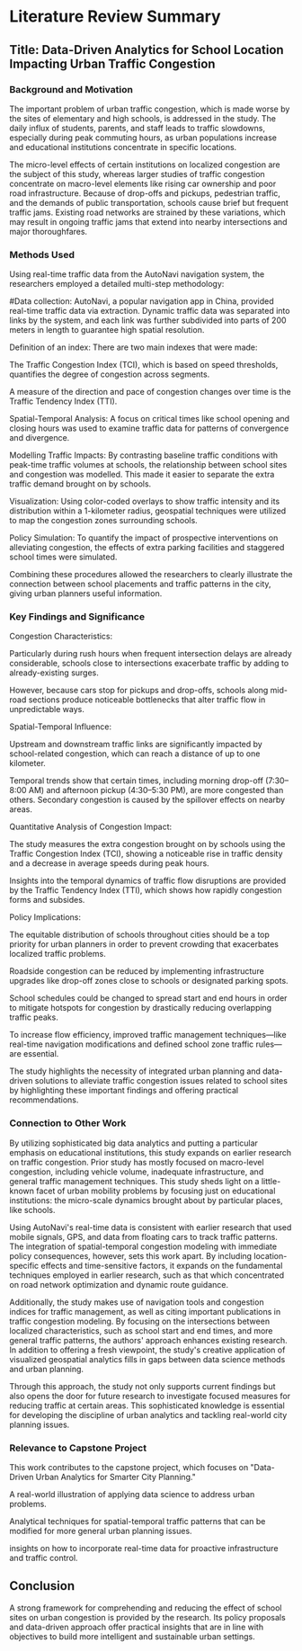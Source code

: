 # Literature Review Summary

## Title: Data-Driven Analytics for School Location Impacting Urban Traffic Congestion

### Background and Motivation
The important problem of urban traffic congestion, which is made worse by the sites of elementary and high schools, is addressed in the study. The daily influx of students, parents, and staff leads to traffic slowdowns, especially during peak commuting hours, as urban populations increase and educational institutions concentrate in specific locations.

The micro-level effects of certain institutions on localized congestion are the subject of this study, whereas larger studies of traffic congestion concentrate on macro-level elements like rising car ownership and poor road infrastructure. Because of drop-offs and pickups, pedestrian traffic, and the demands of public transportation, schools cause brief but frequent traffic jams. Existing road networks are strained by these variations, which may result in ongoing traffic jams that extend into nearby intersections and major thoroughfares.
### Methods Used
Using real-time traffic data from the AutoNavi navigation system, the researchers employed a detailed multi-step methodology:

#Data collection: AutoNavi, a popular navigation app in China, provided real-time traffic data via extraction. Dynamic traffic data was separated into links by the system, and each link was further subdivided into parts of 200 meters in length to guarantee high spatial resolution.

Definition of an index: There are two main indexes that were made:

The Traffic Congestion Index (TCI), which is based on speed thresholds, quantifies the degree of congestion across segments.

A measure of the direction and pace of congestion changes over time is the Traffic Tendency Index (TTI).

Spatial-Temporal Analysis: A focus on critical times like school opening and closing hours was used to examine traffic data for patterns of convergence and divergence.

Modelling Traffic Impacts: By contrasting baseline traffic conditions with peak-time traffic volumes at schools, the relationship between school sites and congestion was modelled. This made it easier to separate the extra traffic demand brought on by schools.

Visualization: Using color-coded overlays to show traffic intensity and its distribution within a 1-kilometer radius, geospatial techniques were utilized to map the congestion zones surrounding schools.

Policy Simulation: To quantify the impact of prospective interventions on alleviating congestion, the effects of extra parking facilities and staggered school times were simulated.

Combining these procedures allowed the researchers to clearly illustrate the connection between school placements and traffic patterns in the city, giving urban planners useful information.
### Key Findings and Significance
Congestion Characteristics:

Particularly during rush hours when frequent intersection delays are already considerable, schools close to intersections exacerbate traffic by adding to already-existing surges.

However, because cars stop for pickups and drop-offs, schools along mid-road sections produce noticeable bottlenecks that alter traffic flow in unpredictable ways.

Spatial-Temporal Influence:

Upstream and downstream traffic links are significantly impacted by school-related congestion, which can reach a distance of up to one kilometer.

Temporal trends show that certain times, including morning drop-off (7:30–8:00 AM) and afternoon pickup (4:30–5:30 PM), are more congested than others. Secondary congestion is caused by the spillover effects on nearby areas.

Quantitative Analysis of Congestion Impact:

The study measures the extra congestion brought on by schools using the Traffic Congestion Index (TCI), showing a noticeable rise in traffic density and a decrease in average speeds during peak hours.

Insights into the temporal dynamics of traffic flow disruptions are provided by the Traffic Tendency Index (TTI), which shows how rapidly congestion forms and subsides.

Policy Implications:

The equitable distribution of schools throughout cities should be a top priority for urban planners in order to prevent crowding that exacerbates localized traffic problems.

Roadside congestion can be reduced by implementing infrastructure upgrades like drop-off zones close to schools or designated parking spots.

School schedules could be changed to spread start and end hours in order to mitigate hotspots for congestion by drastically reducing overlapping traffic peaks.

To increase flow efficiency, improved traffic management techniques—like real-time navigation modifications and defined school zone traffic rules—are essential.

The study highlights the necessity of integrated urban planning and data-driven solutions to alleviate traffic congestion issues related to school sites by highlighting these important findings and offering practical recommendations.
### Connection to Other Work
By utilizing sophisticated big data analytics and putting a particular emphasis on educational institutions, this study expands on earlier research on traffic congestion. Prior study has mostly focused on macro-level congestion, including vehicle volume, inadequate infrastructure, and general traffic management techniques. This study sheds light on a little-known facet of urban mobility problems by focusing just on educational institutions: the micro-scale dynamics brought about by particular places, like schools.

Using AutoNavi's real-time data is consistent with earlier research that used mobile signals, GPS, and data from floating cars to track traffic patterns. The integration of spatial-temporal congestion modeling with immediate policy consequences, however, sets this work apart. By including location-specific effects and time-sensitive factors, it expands on the fundamental techniques employed in earlier research, such as that which concentrated on road network optimization and dynamic route guidance.

Additionally, the study makes use of navigation tools and congestion indices for traffic management, as well as citing important publications in traffic congestion modeling. By focusing on the intersections between localized characteristics, such as school start and end times, and more general traffic patterns, the authors' approach enhances existing research. In addition to offering a fresh viewpoint, the study's creative application of visualized geospatial analytics fills in gaps between data science methods and urban planning.

Through this approach, the study not only supports current findings but also opens the door for future research to investigate focused measures for reducing traffic at certain areas. This sophisticated knowledge is essential for developing the discipline of urban analytics and tackling real-world city planning issues.
### Relevance to Capstone Project
This work contributes to the capstone project, which focuses on "Data-Driven Urban Analytics for Smarter City Planning."

A real-world illustration of applying data science to address urban problems.

Analytical techniques for spatial-temporal traffic patterns that can be modified for more general urban planning issues.

insights on how to incorporate real-time data for proactive infrastructure and traffic control.
## Conclusion
A strong framework for comprehending and reducing the effect of school sites on urban congestion is provided by the research. Its policy proposals and data-driven approach offer practical insights that are in line with objectives to build more intelligent and sustainable urban settings.
